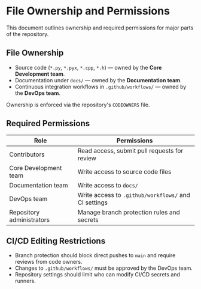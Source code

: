 # File Ownership and Permissions

This document outlines ownership and required permissions for major parts of the repository.

## File Ownership

- Source code (`*.py`, `*.pyx`, `*.cpp`, `*.h`) — owned by the **Core Development team**.
- Documentation under `docs/` — owned by the **Documentation team**.
- Continuous integration workflows in `.github/workflows/` — owned by the **DevOps team**.

Ownership is enforced via the repository's `CODEOWNERS` file.

## Required Permissions

| Role | Permissions |
| ---- | ----------- |
| Contributors | Read access, submit pull requests for review |
| Core Development team | Write access to source code files |
| Documentation team | Write access to `docs/` |
| DevOps team | Write access to `.github/workflows/` and CI settings |
| Repository administrators | Manage branch protection rules and secrets |

## CI/CD Editing Restrictions

- Branch protection should block direct pushes to `main` and require reviews from code owners.
- Changes to `.github/workflows/` must be approved by the DevOps team.
- Repository settings should limit who can modify CI/CD secrets and runners.
